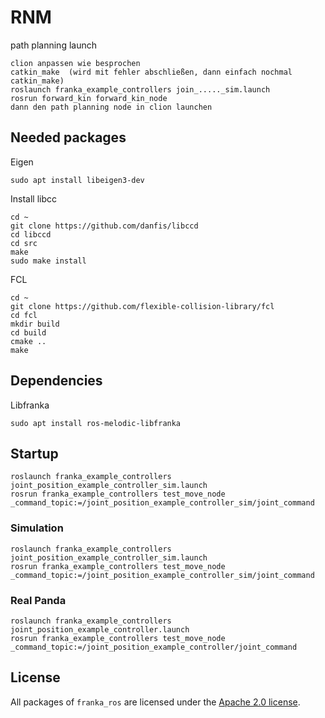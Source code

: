 # RNM 
path planning launch
    
    clion anpassen wie besprochen
    catkin_make  (wird mit fehler abschließen, dann einfach nochmal catkin_make)
    roslaunch franka_example_controllers join_....._sim.launch
    rosrun forward_kin forward_kin_node
    dann den path planning node in clion launchen
    
## Needed packages
Eigen

    sudo apt install libeigen3-dev

Install libcc
    
    cd ~
    git clone https://github.com/danfis/libccd
    cd libccd
    cd src
    make
    sudo make install

FCL

    cd ~
    git clone https://github.com/flexible-collision-library/fcl
    cd fcl
    mkdir build
    cd build
    cmake ..
    make
    
## Dependencies

Libfranka

    sudo apt install ros-melodic-libfranka

## Startup

    roslaunch franka_example_controllers joint_position_example_controller_sim.launch
    rosrun franka_example_controllers test_move_node _command_topic:=/joint_position_example_controller_sim/joint_command


### Simulation

    roslaunch franka_example_controllers joint_position_example_controller_sim.launch
    rosrun franka_example_controllers test_move_node _command_topic:=/joint_position_example_controller_sim/joint_command

### Real Panda

    roslaunch franka_example_controllers joint_position_example_controller.launch
    rosrun franka_example_controllers test_move_node _command_topic:=/joint_position_example_controller/joint_command


## License

All packages of `franka_ros` are licensed under the [Apache 2.0 license][apache-2.0].

[apache-2.0]: https://www.apache.org/licenses/LICENSE-2.0.html
[fci-docs]: https://frankaemika.github.io/docs
[travis-status]: https://travis-ci.org/frankaemika/franka_ros.svg?branch=kinetic-devel
[travis]: https://travis-ci.org/frankaemika/franka_ros

